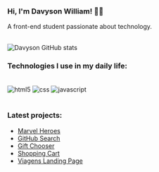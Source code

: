 ### Hi, I'm Davyson William! 🙋‍♂️ <br/>

A front-end student passionate about technology. <br/><br/>

![Davyson GitHub stats](https://github-readme-stats.vercel.app/api?username=davysonwss&show_icons=true&theme=dracula)<br/>

### Technologies I use in my daily life:

<div style="display: inline_block"><br/>
  <img align="center" alt="html5" src="https://img.shields.io/badge/HTML5-E34F26?style=for-the-badge&logo=html5&logoColor=white"/>
  <img align="center" alt="css" src="https://img.shields.io/badge/CSS-239120?&style=for-the-badge&logo=css3&logoColor=white"/>
  <img align="center" alt="javascript" src="https://img.shields.io/badge/JavaScript-F7DF1E?style=for-the-badge&logo=javascript&logoColor=black"/>
</div><br/>

### Latest projects:

- [Marvel Heroes](https://github.com/davysonwss/marvel-heroes)
- [GitHub Search](https://github.com/davysonwss/github-search)
- [Gift Chooser](https://github.com/davysonwss/gift-chooser)
- [Shopping Cart](https://github.com/davysonwss/shopping-cart)
- [Viagens Landing Page](https://github.com/davysonwss/viagens-landing-page)
